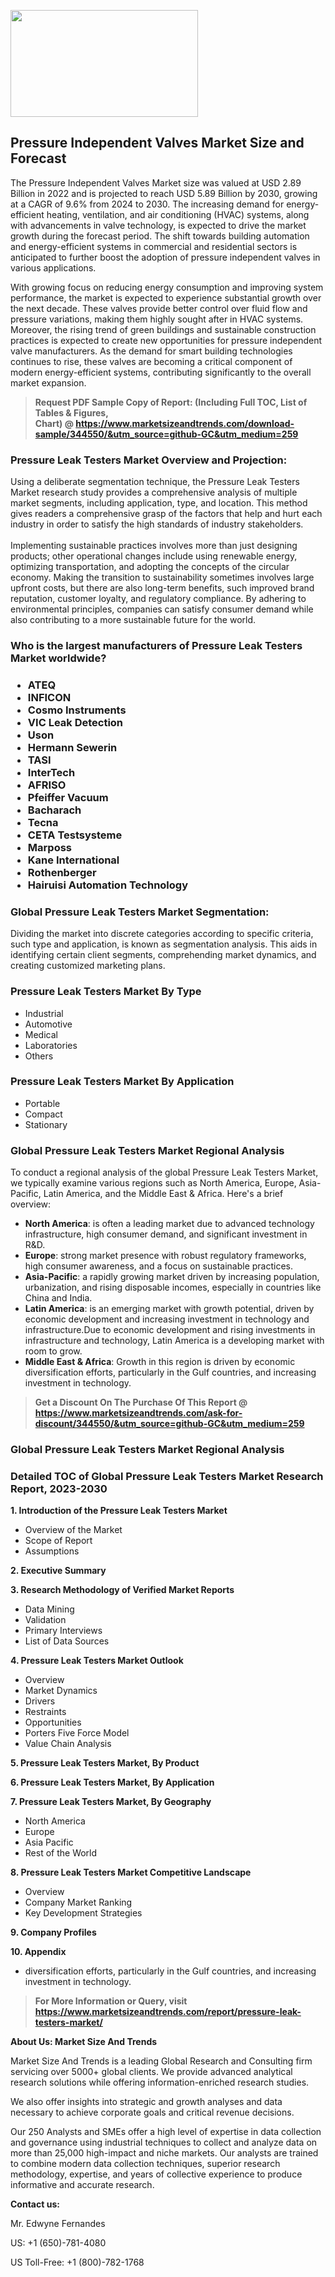 <p><img class="alignnone size-medium wp-image-20088" src="https://ffe5etoiles.com/wp-content/uploads/2024/12/MST1-300x171.png" alt="" width="300" height="171" /></p><h2>Pressure Independent Valves Market Size and Forecast</h2><p>The Pressure Independent Valves Market size was valued at USD 2.89 Billion in 2022 and is projected to reach USD 5.89 Billion by 2030, growing at a CAGR of 9.6% from 2024 to 2030. The increasing demand for energy-efficient heating, ventilation, and air conditioning (HVAC) systems, along with advancements in valve technology, is expected to drive the market growth during the forecast period. The shift towards building automation and energy-efficient systems in commercial and residential sectors is anticipated to further boost the adoption of pressure independent valves in various applications.</p><p>With growing focus on reducing energy consumption and improving system performance, the market is expected to experience substantial growth over the next decade. These valves provide better control over fluid flow and pressure variations, making them highly sought after in HVAC systems. Moreover, the rising trend of green buildings and sustainable construction practices is expected to create new opportunities for pressure independent valve manufacturers. As the demand for smart building technologies continues to rise, these valves are becoming a critical component of modern energy-efficient systems, contributing significantly to the overall market expansion.</p></p><blockquote id="" class=""><strong>Request PDF Sample Copy of Report: (Including Full TOC, List of Tables &amp; Figures, Chart)&nbsp;@&nbsp;<strong><a href="https://www.marketsizeandtrends.com/download-sample/344550/&utm_source=github-GC&utm_medium=259" target="_blank">https://www.marketsizeandtrends.com/download-sample/344550/&utm_source=github-GC&utm_medium=259</a></strong></strong></blockquote><h3 id="" class="">Pressure Leak Testers Market&nbsp;Overview and Projection:</h3><p id="" class="">Using a deliberate segmentation technique, the Pressure Leak Testers Market research study provides a comprehensive analysis of multiple market segments, including application, type, and location. This method gives readers a comprehensive grasp of the factors that help and hurt each industry in order to satisfy the high standards of industry stakeholders. <br /> <br />Implementing sustainable practices involves more than just designing products; other operational changes include using renewable energy, optimizing transportation, and adopting the concepts of the circular economy. Making the transition to sustainability sometimes involves large upfront costs, but there are also long-term benefits, such improved brand reputation, customer loyalty, and regulatory compliance. By adhering to environmental principles, companies can satisfy consumer demand while also contributing to a more sustainable future for the world.</p><h3 id="" class="">Who is the largest manufacturers of&nbsp;Pressure Leak Testers Market worldwide?</h3><h3 class=""><p><ul><li>ATEQ </li><li> INFICON </li><li> Cosmo Instruments </li><li> VIC Leak Detection </li><li> Uson </li><li> Hermann Sewerin </li><li> TASI </li><li> InterTech </li><li> AFRISO </li><li> Pfeiffer Vacuum </li><li> Bacharach </li><li> Tecna </li><li> CETA Testsysteme </li><li> Marposs </li><li> Kane International </li><li> Rothenberger </li><li> Hairuisi Automation Technology</li></ul></p></h3><h3 id="" class="">Global&nbsp;Pressure Leak Testers Market Segmentation:</h3><p id="" class="">Dividing the market into discrete categories according to specific criteria, such type and application, is known as segmentation analysis. This aids in identifying certain client segments, comprehending market dynamics, and creating customized marketing plans.</p><h3 id="" class="">Pressure Leak Testers Market&nbsp;By Type</h3><p><p><ul><li>Industrial</li><li> Automotive</li><li> Medical</li><li> Laboratories</li><li> Others</p></li></ul></p></p><h3 id="" class="">Pressure Leak Testers Market&nbsp;By Application</h3><p class=""><p><ul><li>Portable</li><li> Compact</li><li> Stationary</li></ul></p></p><h3 id="" class="">Global Pressure Leak Testers Market Regional Analysis</h3><p id="" class="">To conduct a regional analysis of the global Pressure Leak Testers Market, we typically examine various regions such as North America, Europe, Asia-Pacific, Latin America, and the Middle East &amp; Africa. Here's a brief overview:</p><ul><li><strong>North America</strong>: is often a leading market due to advanced technology infrastructure, high consumer demand, and significant investment in R&amp;D.</li><li><strong>Europe</strong>: strong market presence with robust regulatory frameworks, high consumer awareness, and a focus on sustainable practices.</li><li><strong>Asia-Pacific</strong>: a rapidly growing market driven by increasing population, urbanization, and rising disposable incomes, especially in countries like China and India.</li><li><strong>Latin America</strong>: is an emerging market with growth potential, driven by economic development and increasing investment in technology and infrastructure.Due to economic development and rising investments in infrastructure and technology, Latin America is a developing market with room to grow.</li><li><strong>Middle East &amp; Africa</strong>: Growth in this region is driven by economic diversification efforts, particularly in the Gulf countries, and increasing investment in technology.</li></ul><blockquote id="" class=""><strong>Get a Discount On The Purchase Of This Report @ <strong><a href="https://www.marketsizeandtrends.com/ask-for-discount/344550/&utm_source=github-GC&utm_medium=259" target="_blank">https://www.marketsizeandtrends.com/ask-for-discount/344550/&utm_source=github-GC&utm_medium=259</a></strong></strong></blockquote><h3 id="" class="">Global Pressure Leak Testers Market Regional Analysis</h3><h3 id="" class="">Detailed TOC of Global Pressure Leak Testers Market Research Report, 2023-2030</h3><p id="" class=""><strong>1. Introduction of the Pressure Leak Testers Market</strong></p><ul><li>Overview of the Market</li><li>Scope of Report</li><li>Assumptions</li></ul><p id="" class=""><strong>2. Executive Summary</strong></p><p id="" class=""><strong>3. Research Methodology of Verified Market Reports</strong></p><ul><li>Data Mining</li><li>Validation</li><li>Primary Interviews</li><li>List of Data Sources</li></ul><p id="" class=""><strong>4. Pressure Leak Testers Market Outlook</strong></p><ul><li>Overview</li><li>Market Dynamics</li><li>Drivers</li><li>Restraints</li><li>Opportunities</li><li>Porters Five Force Model</li><li>Value Chain Analysis</li></ul><p id="" class=""><strong>5. Pressure Leak Testers Market, By Product</strong></p><p id="" class=""><strong>6. Pressure Leak Testers Market, By Application</strong></p><p id="" class=""><strong>7. Pressure Leak Testers Market, By Geography</strong></p><ul><li>North America</li><li>Europe</li><li>Asia Pacific</li><li>Rest of the World</li></ul><p id="" class=""><strong>8. Pressure Leak Testers Market Competitive Landscape</strong></p><ul><li>Overview</li><li>Company Market Ranking</li><li>Key Development Strategies</li></ul><p id="" class=""><strong>9. Company Profiles</strong></p><p id="" class=""><strong>10. Appendix</strong></p><ul><li>diversification efforts, particularly in the Gulf countries, and increasing investment in technology.</li></ul><blockquote id="" class=""><strong>For More Information or Query, visit <strong><strong><a href="https://www.marketsizeandtrends.com/report/pressure-leak-testers-market/" target="_blank">https://www.marketsizeandtrends.com/report/pressure-leak-testers-market/</a></strong></strong></strong></blockquote><p id="" class=""><strong>About Us: Market Size And Trends</strong></p><p id="" class="">Market Size And Trends is a leading Global Research and Consulting firm servicing over 5000+ global clients. We provide advanced analytical research solutions while offering information-enriched research studies.</p><p id="" class="">We also offer insights into strategic and growth analyses and data necessary to achieve corporate goals and critical revenue decisions.</p><p id="" class="">Our 250 Analysts and SMEs offer a high level of expertise in data collection and governance using industrial techniques to collect and analyze data on more than 25,000 high-impact and niche markets. Our analysts are trained to combine modern data collection techniques, superior research methodology, expertise, and years of collective experience to produce informative and accurate research.</p><p id="" class=""><strong>Contact us:</strong></p><p id="" class="">Mr. Edwyne Fernandes</p><p id="" class="">US: +1 (650)-781-4080</p><p id="" class="">US Toll-Free: +1 (800)-782-1768</p>

